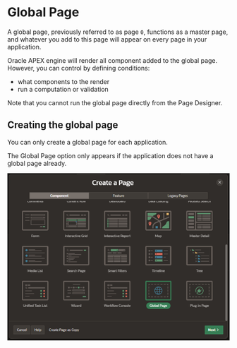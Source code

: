 # Global Page

A global page, previously referred to as page `0`, functions as a master page, and whatever you add to this page will appear on every page in your application.

Oracle APEX engine will render all component added to the global page. However, you can control by defining conditions:

- what components to the render
- run a computation or validation

Note that you cannot run the global page directly from the Page Designer.

## Creating the global page

You can only create a global page for each application.

The Global Page option only appears if the application does not have a global page already.

![Create Global Page](images/global_page.png)
